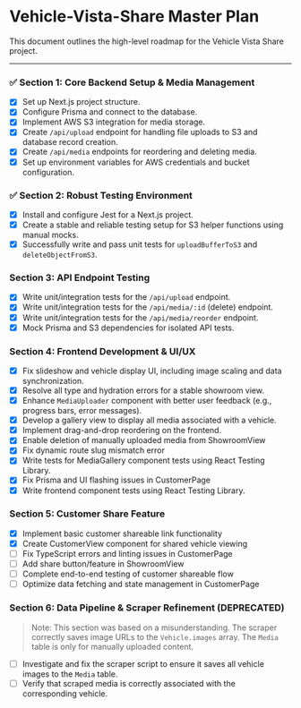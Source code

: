 # Vehicle-Vista-Share Master Plan

This document outlines the high-level roadmap for the Vehicle Vista Share project.

---

### ✅ Section 1: Core Backend Setup & Media Management
- [x] Set up Next.js project structure.
- [x] Configure Prisma and connect to the database.
- [x] Implement AWS S3 integration for media storage.
- [x] Create `/api/upload` endpoint for handling file uploads to S3 and database record creation.
- [x] Create `/api/media` endpoints for reordering and deleting media.
- [x] Set up environment variables for AWS credentials and bucket configuration.

### ✅ Section 2: Robust Testing Environment
- [x] Install and configure Jest for a Next.js project.
- [x] Create a stable and reliable testing setup for S3 helper functions using manual mocks.
- [x] Successfully write and pass unit tests for `uploadBufferToS3` and `deleteObjectFromS3`.

### Section 3: API Endpoint Testing
- [x] Write unit/integration tests for the `/api/upload` endpoint.
- [x] Write unit/integration tests for the `/api/media/:id` (delete) endpoint.
- [x] Write unit/integration tests for the `/api/media/reorder` endpoint.
- [x] Mock Prisma and S3 dependencies for isolated API tests.

### Section 4: Frontend Development & UI/UX
- [x] Fix slideshow and vehicle display UI, including image scaling and data synchronization.
- [x] Resolve all type and hydration errors for a stable showroom view.
- [x] Enhance `MediaUploader` component with better user feedback (e.g., progress bars, error messages).
- [x] Develop a gallery view to display all media associated with a vehicle.
- [x] Implement drag-and-drop reordering on the frontend.
- [x] Enable deletion of manually uploaded media from ShowroomView
- [x] Fix dynamic route slug mismatch error
- [x] Write tests for MediaGallery component tests using React Testing Library.
- [x] Fix Prisma and UI flashing issues in CustomerPage
- [x] Write frontend component tests using React Testing Library.

### Section 5: Customer Share Feature
- [x] Implement basic customer shareable link functionality
- [x] Create CustomerView component for shared vehicle viewing
- [ ] Fix TypeScript errors and linting issues in CustomerPage
- [ ] Add share button/feature in ShowroomView
- [ ] Complete end-to-end testing of customer shareable flow
- [ ] Optimize data fetching and state management in CustomerPage

### Section 6: Data Pipeline & Scraper Refinement (DEPRECATED)
> Note: This section was based on a misunderstanding. The scraper correctly saves image URLs to the `Vehicle.images` array. The `Media` table is only for manually uploaded content.
- [ ] Investigate and fix the scraper script to ensure it saves all vehicle images to the `Media` table.
- [ ] Verify that scraped media is correctly associated with the corresponding vehicle.
